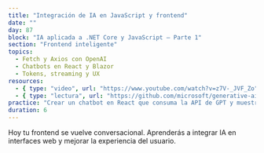 ```yaml
---
title: "Integración de IA en JavaScript y frontend"
date: ""
day: 87
block: "IA aplicada a .NET Core y JavaScript – Parte 1"
section: "Frontend inteligente"
topics:
  - Fetch y Axios con OpenAI
  - Chatbots en React y Blazor
  - Tokens, streaming y UX
resources:
  - { type: "video", url: "https://www.youtube.com/watch?v=z7V-_JVF_Zo" }
  - { type: "lectura", url: "https://github.com/microsoft/generative-ai-with-javascript" }
practice: "Crear un chatbot en React que consuma la API de GPT y muestre respuestas en tiempo real."
duration: 6
---
```


Hoy tu frontend se vuelve conversacional. Aprenderás a integrar IA en interfaces web y mejorar la experiencia del usuario.